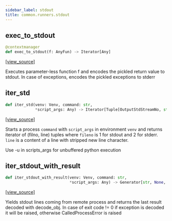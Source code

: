 ```yaml
---
sidebar_label: stdout
title: common.runners.stdout
---
```


## exec\_to\_stdout

```python
@contextmanager
def exec_to_stdout(f: AnyFun) -> Iterator[Any]
```

[[view_source]](https://github.com/dlt-hub/dlt/blob/9857029af018a582dd24da4070562f58bb7e9fc5/dlt/common/runners/stdout.py#L17)

Executes parameter-less function f and encodes the pickled return value to stdout. In case of exceptions, encodes the pickled exceptions to stderr

## iter\_std

```python
def iter_std(venv: Venv, command: str,
             *script_args: Any) -> Iterator[Tuple[OutputStdStreamNo, str]]
```

[[view_source]](https://github.com/dlt-hub/dlt/blob/9857029af018a582dd24da4070562f58bb7e9fc5/dlt/common/runners/stdout.py#L31)

Starts a process `command` with `script_args` in environment `venv` and returns iterator
of (filno, line) tuples where `fileno` is 1 for stdout and 2 for stderr. `line` is
a content of a line with stripped new line character.

Use -u in scripts_args for unbuffered python execution

## iter\_stdout\_with\_result

```python
def iter_stdout_with_result(venv: Venv, command: str,
                            *script_args: Any) -> Generator[str, None, Any]
```

[[view_source]](https://github.com/dlt-hub/dlt/blob/9857029af018a582dd24da4070562f58bb7e9fc5/dlt/common/runners/stdout.py#L104)

Yields stdout lines coming from remote process and returns the last result decoded with decode_obj. In case of exit code != 0 if exception is decoded
it will be raised, otherwise CalledProcessError is raised

